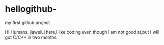 # hellogithub-
my first  github  project 

Hi Humans.
jiaweiLi here,I like coding even though I am not good at,but I will got C/C++ in two months.
